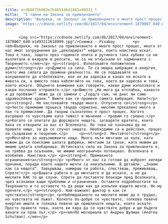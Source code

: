```yaml
---
title: ecd68675b903e7b46514bd1883a99931_t
mitle:  "5 тайни на Закона за привличането"
description: "Въпреки, че Законът за привличането е много прост процес, много от нас имат затруднения да „декларират“ нещата, които наистина искат. Това е така, защото през годините опита и рутината така хубаво са ни възпитали и вкарали в релсите, че са ни откъснали от хармонията с Творението. 1. Използвайте положителни думи Думите са сила. Те са …"
image: "https://cdnone.netlify.com/db/2017/04/environment-1870007_640-e1493213618999.jpg"
---
```


          <img src="https://cdnone.netlify.com/db/2017/04/environment-1870007_640-e1493213618999.jpg"/>Снимка - Pixabay        <p><em>Въпреки, че Законът за привличането е много прост процес, много от нас имат затруднения да „декларират“ нещата, които наистина искат. Това е така, защото през годините опита и рутината така хубаво са ни възпитали и вкарали в релсите, че са ни откъснали от хармонията с Творението.</em></p> <p><strong>1. Използвайте положителни думи</strong></p> <p>Думите са сила. Те са мощна вибрация и енергия, която има силата да промени реалността. Не се поддавайте на изкушението да отбелязвате, кое не ви харесва и какво не искате в живота си, а вместо това наблягайте на това, което ви харесва и това, което искате. Обърнете внимание как говорите, какви думи използвате и какви послания отправяте.</p> <p>Вместо „Не мога да отслабна, каквото и да пробвам!“ може да се замени с „Горд/а съм, че днес ям само здравословни храни.“ Вижте как се променя самата вибрация. Нали?</p> <p><strong>2. Не настоявайте твърде много. Отпуснете се</strong></p> <p>Често приемаме процеса твърде сериозно, мислим прекалено много и пак го премисляме. Да твориш съзнателно е прост процес. Когато вътрешно го чувстваме като тежест и мъчение – правим го грешно.</p> <p>Когато се опитате да форсирате нещата, затваряте вратите, които биха се отворили за вас от Вселената. Но това не означава да не правите нищо, за да се случат нещата. Необходими са и действия, процес на създаване и творение.</p>     <p><strong>3. Мечтайте!</strong></p> <p>Мечтайте за невъзможните неща. Много пъти мечтаем за кола, като можем да си поискаме цялата фабрика, мечтаем за трохи, като можем да имаме цялата хлебарница. Истинската сила на Закона за привличането е, че трябва да осъзнаем, че имаме неограничен потенциал. Вселената е изобилие. Наистина.</p> <p><strong>4. Премахнете ограниченията</strong></p> <p>Много от нас са готови да изброят хиляди причини, поради които нашите мечти са неизпълними. В детайли. „Знаем как са нещата“. Завършваш, намираш си работа, спестяваш, преживяваш… Спрете!</p> <p>Вашата работа е да мечтаете и да искате, а не да мислите КАК то ще случи. Спрете да поставяте блокади пред Вселената, чрез всякакви ваши проблеми и ограничения. Оставете подробностите на Творението и го оставете то да реши как да изпълни вашите мечти. Не му пречете.</p> <p><strong>5. Най-важният фактор е как се чувствате</strong></p> <p>Наблюдаването на мислите може да е трудно, но чувствата не лъжат. Колкото по-добре се чувствате, толкова повече енергия имате и толкова повече ще привличате нещата, които искате. Просто правете това, което ви кара да се чувствате добре и ще бъдете винаги на прав път.</p> <p><em>По материали от Андреа Шулман (Andrea Schulman).</em></p>        